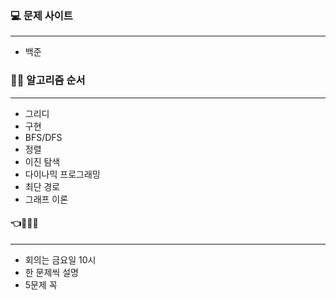 ### 💻 문제 사이트
---
- 백준

### 👨‍💻 알고리즘 순서
---
- 그리디  
- 구현  
- BFS/DFS  
- 정렬   
- 이진 탐색  
- 다이나믹 프로그래밍  
- 최단 경로  
- 그래프 이론  

#### 👈🤦‍♂️🔥 
---
- 회의는 금요일 10시
- 한 문제씩 설명
- 5문제 꼭
